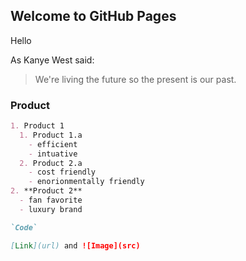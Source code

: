 ## Welcome to GitHub Pages

Hello

As Kanye West said:

> We're living the future so
> the present is our past.

### Product

```markdown
1. Product 1
  1. Product 1.a
    - efficient
    - intuative
  2. Product 2.a
    - cost friendly
    - enorionmentally friendly
2. **Product 2**
  - fan favorite
  - luxury brand

`Code`

[Link](url) and ![Image](src)
```

